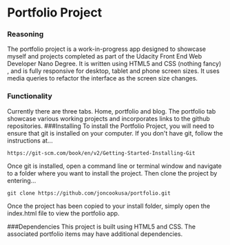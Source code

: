 # Portfolio Project

### Reasoning
The portfolio project is a work-in-progress app designed to showcase myself and projects completed
as part of the Udacity Front End Web Developer Nano Degree. It is written using HTML5 and CSS (nothing fancy) , and is
fully responsive for desktop, tablet and phone screen sizes. It uses media queries to refactor the
interface as the screen size changes.

### Functionality

Currently there are three tabs. Home, portfolio and blog. The portfolio tab showcase various working projects and incorporates 
links to the github repositories. 
###Installing
To install the Portfolio Project, you will need to ensure that git is installed on your computer. If you don't have git, follow the instructions at...

    https://git-scm.com/book/en/v2/Getting-Started-Installing-Git
Once git is installed, open a command line or terminal window and navigate to a folder where you want to install the project. Then clone the project by entering...

    git clone https://github.com/joncookusa/portfolio.git
Once the project has been copied to your install folder, simply open the index.html file to view the portfolio app.

###Dependencies
This project is built using HTML5 and CSS. The associated portfolio items may have additional dependencies.
